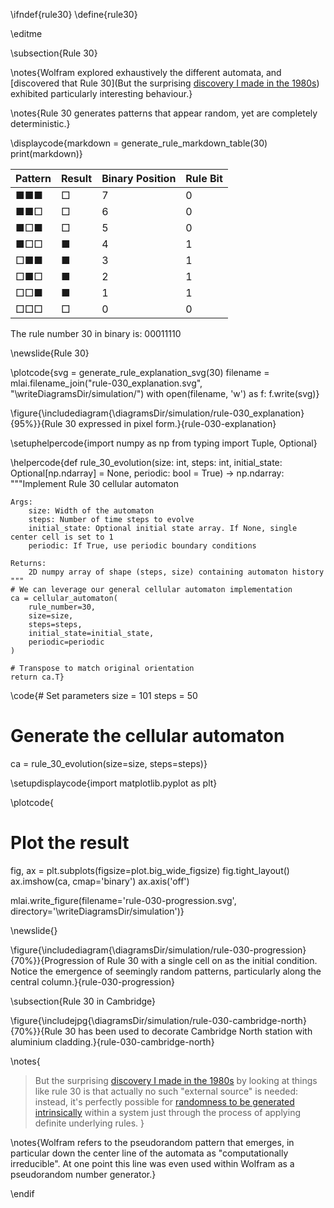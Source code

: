 \ifndef{rule30}
\define{rule30}

\editme

\subsection{Rule 30}

\notes{Wolfram explored exhaustively the different automata, and [discovered that Rule 30](But the surprising [discovery I made in the 1980s](https://content.wolfram.com/sw-publications/2020/07/origins-randomness-physical-systems.pdf)) exhibited particularly interesting behaviour.}

\notes{Rule 30 generates patterns that appear random, yet are completely deterministic.}

\displaycode{markdown = generate_rule_markdown_table(30)
print(markdown)}

| Pattern | Result | Binary Position | Rule Bit |
|---------|---------|----------------|----------|
| ■■■ | □ | 7 | 0 |
| ■■□ | □ | 6 | 0 |
| ■□■ | □ | 5 | 0 |
| ■□□ | ■ | 4 | 1 |
| □■■ | ■ | 3 | 1 |
| □■□ | ■ | 2 | 1 |
| □□■ | ■ | 1 | 1 |
| □□□ | □ | 0 | 0 |

The rule number 30 in binary is: 00011110

\newslide{Rule 30}

\plotcode{svg = generate_rule_explanation_svg(30)
filename = mlai.filename_join("rule-030_explanation.svg", "\writeDiagramsDir/simulation/")
with open(filename, 'w') as f:
    f.write(svg)}

\figure{\includediagram{\diagramsDir/simulation/rule-030_explanation}{95%}}{Rule 30 expressed in pixel form.}{rule-030-explanation}

\setuphelpercode{import numpy as np
from typing import Tuple, Optional}

\helpercode{def rule_30_evolution(size: int, 
                        steps: int, 
                        initial_state: Optional[np.ndarray] = None,
                        periodic: bool = True) -> np.ndarray:
    """Implement Rule 30 cellular automaton
    
    Args:
        size: Width of the automaton
        steps: Number of time steps to evolve
        initial_state: Optional initial state array. If None, single center cell is set to 1
        periodic: If True, use periodic boundary conditions
        
    Returns:
        2D numpy array of shape (steps, size) containing automaton history
    """
    # We can leverage our general cellular automaton implementation
    ca = cellular_automaton(
        rule_number=30,
        size=size,
        steps=steps,
        initial_state=initial_state,
        periodic=periodic
    )
    
    # Transpose to match original orientation
    return ca.T}

\code{# Set parameters
size = 101
steps = 50

# Generate the cellular automaton
ca = rule_30_evolution(size=size, steps=steps)}

\setupdisplaycode{import matplotlib.pyplot as plt}

\plotcode{
# Plot the result
fig, ax = plt.subplots(figsize=plot.big_wide_figsize)
fig.tight_layout()
ax.imshow(ca, cmap='binary')
ax.axis('off')

mlai.write_figure(filename='rule-030-progression.svg', directory='\writeDiagramsDir/simulation')}

\newslide{}

\figure{\includediagram{\diagramsDir/simulation/rule-030-progression}{70%}}{Progression of Rule 30 with a single cell on as the initial condition. Notice the emergence of seemingly random patterns, particularly along the central column.}{rule-030-progression}

\subsection{Rule 30 in Cambridge}

\figure{\includejpg{\diagramsDir/simulation/rule-030-cambridge-north}{70%}}{Rule 30 has been used to decorate Cambridge North station with aluminium cladding.}{rule-030-cambridge-north}

\notes{
> But the surprising [discovery I made in the 1980s](https://content.wolfram.com/sw-publications/2020/07/origins-randomness-physical-systems.pdf) by looking at things like rule 30 is that actually no such "external source" is needed: instead, it's perfectly possible for [randomness to be generated intrinsically](https://www.wolframscience.com/nks/chap-7--mechanisms-in-programs-and-nature#sect-7-5--the-intrinsic-generation-of-randomness) within a system just through the process of applying definite underlying rules.
}

\notes{Wolfram refers to the pseudorandom pattern that emerges, in particular down the center line of the automata as "computationally irreducible". At one point this line was even used within Wolfram as a pseudorandom number generator.}

\endif
